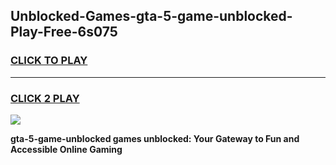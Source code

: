 
## Unblocked-Games-gta-5-game-unblocked-Play-Free-6s075
<h3>
<a href="https://premium76.site?title=gta-5-game-unblocked&ref=20A">CLICK TO PLAY</a></h3>
<hr>

<h3>
<a href="https://premium76.site?title=gta-5-game-unblocked&ref=20A">CLICK 2 PLAY</a>
  
</h3>

<a href="https://premium76.site?title=gta-5-game-unblocked&ref=20A"><img src="https://clearcache.store/games.png"></a>


**gta-5-game-unblocked games unblocked: Your Gateway to Fun and Accessible Online Gaming**
